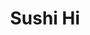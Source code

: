 ---
layout: place
title: "Sushi Hi"
permalink: /texas/austin/sushi-hi.html
stateAbbr: TX
stateName: Texas
cityName: Austin
place_id: ChIJC7b7nX-1RIYRoIZw3hX1rtg
photos:
  - name: >-
      places/ChIJC7b7nX-1RIYRoIZw3hX1rtg/photos/AeeoHcLVUYhT_E7DRXUgPPczSWEx2hsNAc11_VvsDSIEBZC3u--5bKk1IcqJrVtDNr2jTk01cOj-DxmnjlLqXe-VXKiW1_cJzc8zK7p5raiJOmebLplz6RkDDvRwDfX1fnXOu4ex-WDpweGVMU1V5Ocxp9oGZ0krn_9At0wQk4WiwgHOQQRWJsZoszf1yKXjnGbSc9F_ikpjbN9NU5R0osytPuTVD7Q85wogI9y-tCfDUBt-O1NVNjuQHp8xedK7KTiqTWpubMtWakPkJCqlX2C2oldiRQi6952faBEPUIdvNUoKcg
    widthPx: 4032
    heightPx: 3024
    authorAttributions:
      - displayName: Sushi Hi
        uri: https://maps.google.com/maps/contrib/110988400575971301777
        photoUri: >-
          https://lh3.googleusercontent.com/a/ACg8ocK05TwP5MZJ3WtiL0BLZaCYs5qcNO5x2tk498afQhXoTuxfdQ=s100-p-k-no-mo
    flagContentUri: >-
      https://www.google.com/local/imagery/report/?cb_client=maps_api_places.places_api&image_key=!1e10!2sAF1QipMMgCNVkEY10UJuyaK3cA_sDergn3fz9sG4LBMC&hl=en-US
    googleMapsUri: >-
      https://www.google.com/maps/place//data=!3m4!1e2!3m2!1sAF1QipMMgCNVkEY10UJuyaK3cA_sDergn3fz9sG4LBMC!2e10!4m2!3m1!1s0x8644b57f9dfbb60b:0xd8aef515de7086a0
  - name: >-
      places/ChIJC7b7nX-1RIYRoIZw3hX1rtg/photos/AeeoHcJpKp0QUCC7kaJJmOo3Trm9HizHuLzzdouAS-BUz7bEimo-GFLHnFZEUmSL3akF0LQQ6NVD6l0CAHtdMjEhjv4MdQ3bnCVhYfhijBEYQXPdwpxWnJx3uMU2nIT2wsR1eH8RQAStPrKDspDxpF6GcuMuNKF0bZDeB4KTdin3xW5sV_bF3BgHNDFICzSuX3yaiWWjIpO_dH30JQKz32i_zv4t3ARlkzH-0tyd_VuWCHVn_Ya5gmnRxX-F3wGXyQEspCpMpzEcuZGvh9AxEOiXB2EWF8iu0cqnm6l5ifP5OTV85I_dPiZEZmXHNLGZLMZP_8_TLlPCOk8yD-Lo9QwFx3-ChiatpKsP7KJntrdDNECo32585butfZnmbe8hCrOuVRTrNvHaKVNFk1HT4WrPRetQ76TJtJX9FT6hPCBoRQkvMA
    widthPx: 4032
    heightPx: 3024
    authorAttributions:
      - displayName: thomas tweedel
        uri: https://maps.google.com/maps/contrib/111895424568627219192
        photoUri: >-
          https://lh3.googleusercontent.com/a-/ALV-UjX_9iqBqkMG0ROCvbqbaHI0sHNqij6jnYaH6vKLuGVgffHYvmXf=s100-p-k-no-mo
    flagContentUri: >-
      https://www.google.com/local/imagery/report/?cb_client=maps_api_places.places_api&image_key=!1e10!2sCIHM0ogKEICAgIChv_ipEg&hl=en-US
    googleMapsUri: >-
      https://www.google.com/maps/place//data=!3m4!1e2!3m2!1sCIHM0ogKEICAgIChv_ipEg!2e10!4m2!3m1!1s0x8644b57f9dfbb60b:0xd8aef515de7086a0
  - name: >-
      places/ChIJC7b7nX-1RIYRoIZw3hX1rtg/photos/AeeoHcIjsXs6fyqvhGJvVjCsqCLMgSmAvV5_AFydohE-bmsHq4fyK53oBnRkrZGhahsX5jq0RaVgdWDaQwb23SiigipSvJWLfbzXo-bK8fUg6X3hY2sKr91gVZi3VQHw_QZ596cGT6UkxDRfr-J5nT4OY32ABNDASu_vLqVKqHcYaI4teVH2AnUoJ5u9QXKPYBPBY8JdtiX-XniUNKxb7imKJtMh55RSfN8zmQPA7-Y-HArsN7nZuBkF1od-76oEtqg-bHszsmJ9exWXhpv4KvueeBs2MvFJ3k0ohi-CCoklCti0dQ
    widthPx: 4000
    heightPx: 3000
    authorAttributions:
      - displayName: Sushi Hi
        uri: https://maps.google.com/maps/contrib/110988400575971301777
        photoUri: >-
          https://lh3.googleusercontent.com/a/ACg8ocK05TwP5MZJ3WtiL0BLZaCYs5qcNO5x2tk498afQhXoTuxfdQ=s100-p-k-no-mo
    flagContentUri: >-
      https://www.google.com/local/imagery/report/?cb_client=maps_api_places.places_api&image_key=!1e10!2sAF1QipNA3MReVtwgeo8i9spttwotYytWz8miR04rD2Go&hl=en-US
    googleMapsUri: >-
      https://www.google.com/maps/place//data=!3m4!1e2!3m2!1sAF1QipNA3MReVtwgeo8i9spttwotYytWz8miR04rD2Go!2e10!4m2!3m1!1s0x8644b57f9dfbb60b:0xd8aef515de7086a0
  - name: >-
      places/ChIJC7b7nX-1RIYRoIZw3hX1rtg/photos/AeeoHcI_FU__ek4kflTwMibsVz1KMYpUpj5GwnNsx2GG2msVYE_h-eAC35OO1WFCRLNL5BUlPA1kOmx-YZFORSg5WzKCZjrfhxW4SndJFNi2koasOMIFGk8l-tNaPRxndNVAI6USCV95b7r8D4WTIu79nBGF85Gxz1Uw2ATkGcmNG8uiw6ULfkH_I2x6iGz8BnHb3StO_kPGwGZzk9OINrHA4b_9QxEiVj2m-nCnoM0L3pmqXTJgepygovjL9B7ytzpwvBJFpc0pgly3_DjrTyFzYtDpeH2MbxUAkkRqb5jntRQaqeFzIZQPJbBNLS0W7euH5vbL2QgdYI_YqBvp9Btj2oQTcs_7pKYConwMYcNhFjyd60lLZuDbjZ6YIChgGdVOlJ5q6aqH6WuDF_0fv0RMvxPy3joVX7WimuvuqKmJfqaVAQ
    widthPx: 3024
    heightPx: 4032
    authorAttributions:
      - displayName: Jay J.
        uri: https://maps.google.com/maps/contrib/113144595805081781767
        photoUri: >-
          https://lh3.googleusercontent.com/a-/ALV-UjVzdDbAWsOsZMpiHp-lao99tc_9j-VhZNV6Sr6XMG1D9bzzn6jr=s100-p-k-no-mo
    flagContentUri: >-
      https://www.google.com/local/imagery/report/?cb_client=maps_api_places.places_api&image_key=!1e10!2sCIHM0ogKEICAgICHjcD4Hg&hl=en-US
    googleMapsUri: >-
      https://www.google.com/maps/place//data=!3m4!1e2!3m2!1sCIHM0ogKEICAgICHjcD4Hg!2e10!4m2!3m1!1s0x8644b57f9dfbb60b:0xd8aef515de7086a0
  - name: >-
      places/ChIJC7b7nX-1RIYRoIZw3hX1rtg/photos/AeeoHcKX8UYDxDBOrY82gAq5yttU48n78cdWbj0D3GFUTkbanSpm47vfSCD08KmEUPr4AdsYjLyyG1WgsoivjRo-iQ5whHxGp6T8GiBjy7GzI8yBJvEc-BxwQR0CLH2mHSwCRA-XyuYdouwQe0xgpeorIBisNaHZG3snFxyLwnZM4nHbeXVmjMBQWuncx0eYzIQcMHBeAIKacl8cUqgkYGwm91HQsoXDQhYnrb7jPli_-YRPgqkbtLkNmsv5m6s5HfHTs4QkCiqPIdf0E-x7ltknfFXLPZW06DUdUJR8gkq4hOHgwg
    widthPx: 3000
    heightPx: 4000
    authorAttributions:
      - displayName: Sushi Hi
        uri: https://maps.google.com/maps/contrib/110988400575971301777
        photoUri: >-
          https://lh3.googleusercontent.com/a/ACg8ocK05TwP5MZJ3WtiL0BLZaCYs5qcNO5x2tk498afQhXoTuxfdQ=s100-p-k-no-mo
    flagContentUri: >-
      https://www.google.com/local/imagery/report/?cb_client=maps_api_places.places_api&image_key=!1e10!2sAF1QipO9d1VUjw16XxjgU9Epwt1SgF-XBKS6yEjNBEHo&hl=en-US
    googleMapsUri: >-
      https://www.google.com/maps/place//data=!3m4!1e2!3m2!1sAF1QipO9d1VUjw16XxjgU9Epwt1SgF-XBKS6yEjNBEHo!2e10!4m2!3m1!1s0x8644b57f9dfbb60b:0xd8aef515de7086a0
  - name: >-
      places/ChIJC7b7nX-1RIYRoIZw3hX1rtg/photos/AeeoHcLUl9hPxCNlRyfmD_lVB05HYKPo5UMw_vgJzS_uIJJKfLSw3ewQEIxLR_w-56zvGQogw02f_uCky5FbKYyXnMkiD7HMfdYjgFaY1doMQQbmOzWqkzc96tVcYDDeRApBW8jsIeH2NstmiyyyKMDAKaeFOM4hurA87Jc-Kb5Sn-OdVQiz1VW355X_7bYCQsfEVEzCCUi7xAOixw3sWHdQCmNM7Gz6RlGFVEtRRa5l_krqeayKqKhgfq9SB8pEYDPcNG6zwUTyBFaIl-c2531ubidxbNR5NCuQ0tz90jYZ-ZHvqD9BcFkS_aPximQaaiwFpwgCGHubqZeScSp6DDB0jOTiv81GLz12fZoRCUzv2qC93cmO2isGkN2vIT5ehDtCxhv4_uAj_vOGoQiVyG9gwKa2X9OmbFjTdo063LTxJGZYoA
    widthPx: 4096
    heightPx: 3072
    authorAttributions:
      - displayName: Miguel Archundia
        uri: https://maps.google.com/maps/contrib/103079926819670398981
        photoUri: >-
          https://lh3.googleusercontent.com/a-/ALV-UjW9tcwRk9Al9NxC-OIHPCLgefZyOPfiWzkskueAoZFwG21aSenU=s100-p-k-no-mo
    flagContentUri: >-
      https://www.google.com/local/imagery/report/?cb_client=maps_api_places.places_api&image_key=!1e10!2sCIHM0ogKEICAgIC1hYSzDw&hl=en-US
    googleMapsUri: >-
      https://www.google.com/maps/place//data=!3m4!1e2!3m2!1sCIHM0ogKEICAgIC1hYSzDw!2e10!4m2!3m1!1s0x8644b57f9dfbb60b:0xd8aef515de7086a0
  - name: >-
      places/ChIJC7b7nX-1RIYRoIZw3hX1rtg/photos/AeeoHcJynWLs2pQmEu-YRYu5o29z2mdlPPCNs9O2h-671JRU0utRkgqiZ8eAayqfp9_e2xXEaZwk2w78GFxnC6Ge_XRfDwJ4G46WNwIz31S_i-XBJ9j1JOc071skrsdpYKINY4c7NpbTa0HJGjeUq60PkPsxMHhANqYQZr1emdkIm3n5_YOuGau88WqJrd9UUfA6yjrYVcwBr4fWtQLkXgbDqn47FyroUCd-YZbkvXbUOvEXpDv06guYQXQMzlHXaiSpM-8sWZ4ss7Fps3t1cG_2nDk7YNRyApUNzHbtpwgkH_SsjSD83_ZxbUZmcKcRDMnyYPQ_Zk5-mg1u9wgwBoCBRt6EecFdJtxiRn-sMauTSnJ3BNjfbSoMTovRdc1YKPCaFusp2KGDDzDygrlqXl7oYO1s9JIH4XvUHg4OvAw4X8o
    widthPx: 4032
    heightPx: 3024
    authorAttributions:
      - displayName: Breanne Campos
        uri: https://maps.google.com/maps/contrib/113131602967010383229
        photoUri: >-
          https://lh3.googleusercontent.com/a-/ALV-UjUM83n9DwUBPkKDAwxInytOlNoNoriFdmwFbpIfQ7anRzIOA033=s100-p-k-no-mo
    flagContentUri: >-
      https://www.google.com/local/imagery/report/?cb_client=maps_api_places.places_api&image_key=!1e10!2sCIHM0ogKEICAgIC25tfRJg&hl=en-US
    googleMapsUri: >-
      https://www.google.com/maps/place//data=!3m4!1e2!3m2!1sCIHM0ogKEICAgIC25tfRJg!2e10!4m2!3m1!1s0x8644b57f9dfbb60b:0xd8aef515de7086a0
  - name: >-
      places/ChIJC7b7nX-1RIYRoIZw3hX1rtg/photos/AeeoHcLxwpu2Ndxc3IJFBtqt-Fpx9lyyQQ9w5FMKMXRgtFT8Ilk7fKKlA95pHIyh7WylQFP1_VPZQdGi8rDzrMKVHDbf2FEre1d2CeTYTtdOrODMvEk9vzrW5JS01yK9Or3cu9H7bSC3y3jywdjAt0re_Th1JLYK9gSpKwejL0cZPLA85V56cKGU5aEBvGtHEvfLopM4yepCnurT4xAPXpALjn7NZoILoKmpWlXLWpChBY3V6PGfjLFcZz7x6RdWih4tlAAXDRqLdkpqPF9MGFm3aNJp-nNc_Ygr1keRdphOA3GwvOHaHTOU4byliITGtBHXO1YdlzRryoV9mL1rYqyhMubfTWVoDfwdS2g-9vKvSZE8NMkKkhdc1jylEwg6irItxhRa2cfReQIUiem8LiNji1WFssi4hiKJIHh_PTqobMt1Vg
    widthPx: 1816
    heightPx: 4032
    authorAttributions:
      - displayName: V Dela Rosa-Goedecke
        uri: https://maps.google.com/maps/contrib/117281806945322125573
        photoUri: >-
          https://lh3.googleusercontent.com/a/ACg8ocICeAGJ2GWMWZL_QoYDIvXBiGIeFTcY2estpWj8MdfXFo8ZUQ=s100-p-k-no-mo
    flagContentUri: >-
      https://www.google.com/local/imagery/report/?cb_client=maps_api_places.places_api&image_key=!1e10!2sCIHM0ogKEICAgIDtn_bNfA&hl=en-US
    googleMapsUri: >-
      https://www.google.com/maps/place//data=!3m4!1e2!3m2!1sCIHM0ogKEICAgIDtn_bNfA!2e10!4m2!3m1!1s0x8644b57f9dfbb60b:0xd8aef515de7086a0
  - name: >-
      places/ChIJC7b7nX-1RIYRoIZw3hX1rtg/photos/AeeoHcKtE-ILoQnlWcwGylCVg6AapTbb6UYgt9Jm6LzpXmu1-pwnsQ9SjDb347DpJkLhs5ZeP4eWBYBdTsKO03VDKYNM8LZLcZpHLsAxps6UBAIez_tmMB3Nzp0tUbsG9BdbM-9Y1V3FeLkebBYry1z0s98EEBQdVeoWTn25PAWWk_zbjWVN8Y3cC9i3JTBpzf8LUl1P3V4f_InW30PuujgP5qfw5BInwjMruhnTO6ZcBAeWFz3BYQ8yYZJ2zQPa5VLzb2vIDK7tTs1HTLCyOBJ7VB_btLJRzpazoN5Ut9gainYD2xdsTe2lBBr5WABNXScE9dQHCxExYA14sI0ObMHUblUpPGb_43XzC35ksUcLxZTl3sSFFlqDjLoHAR4sFHK0dVbsL6osaRB1ntIykwC7YDtFiKHBTt5uhpImdnpCTDDDZXo
    widthPx: 4800
    heightPx: 3600
    authorAttributions:
      - displayName: Joe Patch
        uri: https://maps.google.com/maps/contrib/110194623252225934477
        photoUri: >-
          https://lh3.googleusercontent.com/a-/ALV-UjVOggR5MYbC9i1e8iNFWjX2z9AFc9uW03ytWH2kebMor8dQs86H=s100-p-k-no-mo
    flagContentUri: >-
      https://www.google.com/local/imagery/report/?cb_client=maps_api_places.places_api&image_key=!1e10!2sCIHM0ogKEICAgIDfsfbL1QE&hl=en-US
    googleMapsUri: >-
      https://www.google.com/maps/place//data=!3m4!1e2!3m2!1sCIHM0ogKEICAgIDfsfbL1QE!2e10!4m2!3m1!1s0x8644b57f9dfbb60b:0xd8aef515de7086a0
  - name: >-
      places/ChIJC7b7nX-1RIYRoIZw3hX1rtg/photos/AeeoHcJbuK1VzBs1gk00prBp2elLSUvg2dMZ5zt6FXQA9sBzghnS71hgEOJKFTt2r3kQURQftMO_Zp1bHVSmn-5ZN9anZp-X3V2KA1roSP4t8Cwu07qQrV_hY4P5UloIkozcrnyCCPnGzFlQ6EsBw5Gz9ZqWbla3Lx2DtHMlAnOmirjppCktlNOJCTgwQYYLJndU-olMZZx04bV2WAR_8FIr5ADZ5-jiepfJTx6qWRYTU5mJQ5qeh8r9gESHVewf-OQnD-WHiNGz3FJJXoylODM7OaHX6oAHrEr4sSIvuTKmcm3UigqQTnMABUfkHfiZLMqp-s09gu33gxjxGFTB4pCsC5oOpN9DWwhgL25d8vRKSIBPdDYISQzPy79eLSpt-isNY6K9s2c-AelKrpDk6EhcCSXF3Fm7cZWphZSoyqRf9Jdu5Q
    widthPx: 3600
    heightPx: 4800
    authorAttributions:
      - displayName: Görkem Kıyıcı
        uri: https://maps.google.com/maps/contrib/107504099423646739342
        photoUri: >-
          https://lh3.googleusercontent.com/a/ACg8ocLcCT_hbT2SChG1IgPkXCkYiUWCLYY_38uyP9Idvv_N5njd0q_w=s100-p-k-no-mo
    flagContentUri: >-
      https://www.google.com/local/imagery/report/?cb_client=maps_api_places.places_api&image_key=!1e10!2sCIHM0ogKEICAgIDvyO6TUg&hl=en-US
    googleMapsUri: >-
      https://www.google.com/maps/place//data=!3m4!1e2!3m2!1sCIHM0ogKEICAgIDvyO6TUg!2e10!4m2!3m1!1s0x8644b57f9dfbb60b:0xd8aef515de7086a0
address: 8557 Research Blvd Suite 146, Austin, TX 78758, USA
street: 8557 Research Blvd Suite 146
city: Austin
state: TX
zip: '78758'
country: USA
neighborhood: North Austin Civic Association
latitude: '30.361807'
longitude: '-97.715413'
accessibility_options:
  wheelchairAccessibleParking: true
  wheelchairAccessibleEntrance: true
  wheelchairAccessibleRestroom: true
  wheelchairAccessibleSeating: true
business_status: OPERATIONAL
name: Sushi Hi
google_maps_links:
  directionsUri: >-
    https://www.google.com/maps/dir//''/data=!4m7!4m6!1m1!4e2!1m2!1m1!1s0x8644b57f9dfbb60b:0xd8aef515de7086a0!3e0
  placeUri: https://maps.google.com/?cid=15613686432415123104
  writeAReviewUri: >-
    https://www.google.com/maps/place//data=!4m3!3m2!1s0x8644b57f9dfbb60b:0xd8aef515de7086a0!12e1
  reviewsUri: >-
    https://www.google.com/maps/place//data=!4m4!3m3!1s0x8644b57f9dfbb60b:0xd8aef515de7086a0!9m1!1b1
  photosUri: >-
    https://www.google.com/maps/place//data=!4m3!3m2!1s0x8644b57f9dfbb60b:0xd8aef515de7086a0!10e5
primary_type: Sushi Restaurant
opening_hours:
  regular: null
  current: null
secondary_opening_hours:
  regular:
    weekdayDescriptions: null
    type: null
  current:
    weekdayDescriptions: null
    type: null
phone: (512) 477-8433
price_level: PRICE_LEVEL_INEXPENSIVE
price_range: $10 &ndash; $20
rating: '4.5'
rating_count: 578
website: http://www.sushi-hi.co/
description: null
reviews: null
parking_options: null
payment_options: null
allow_dogs: null
curbside_pickup: null
delivery: null
dine_in: null
good_for_children: null
good_for_groups: null
good_for_sports: null
live_music: null
menu_for_children: null
outdoor_seating: null
reservable: null
restroom: null
serves_beer: null
serves_breakfast: null
serves_brunch: null
serves_cocktails: null
serves_coffee: null
serves_dinner: null
serves_dessert: null
serves_lunch: null
serves_vegetarian_food: null
serves_wine: null
takeout: null

---